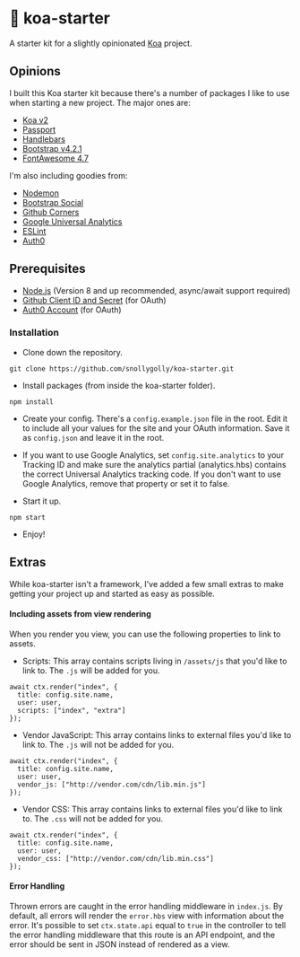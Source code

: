 # :koala: koa-starter
A starter kit for a slightly opinionated [Koa](http://koajs.com/) project.

## Opinions
I built this Koa starter kit because there's a number of packages I like to use when starting a new project.  The major ones are:

* [Koa v2](http://koajs.com/)
* [Passport](http://passportjs.org/)
* [Handlebars](http://handlebarsjs.com/)
* [Bootstrap v4.2.1](http://getbootstrap.com/)
* [FontAwesome 4.7](https://fortawesome.github.io/Font-Awesome/)

I'm also including goodies from:

* [Nodemon](https://github.com/remy/nodemon)
* [Bootstrap Social](http://lipis.github.io/bootstrap-social/)
* [Github Corners](https://github.com/tholman/github-corners)
* [Google Universal Analytics](https://www.google.com/analytics/)
* [ESLint](http://eslint.org/)
* [Auth0](https://auth0.com/)

## Prerequisites
* [Node.js](https://nodejs.org/en/) (Version 8 and up recommended, async/await support required)
* [Github Client ID and Secret](https://github.com/settings/developers) (for OAuth)
* [Auth0 Account](https://auth0.com/) (for OAuth)

### Installation

* Clone down the repository.
```
git clone https://github.com/snollygolly/koa-starter.git
```

* Install packages (from inside the koa-starter folder).
```
npm install
```

* Create your config.  There's a `config.example.json` file in the root.  Edit it to include all your values for the site and your OAuth information.  Save it as `config.json` and leave it in the root.

* If you want to use Google Analytics, set `config.site.analytics` to your Tracking ID and make sure the analytics partial (analytics.hbs) contains the correct Universal Analytics tracking code.  If you don't want to use Google Analytics, remove that property or set it to false.

* Start it up.
```
npm start
```

* Enjoy!

## Extras

While koa-starter isn't a framework, I've added a few small extras to make getting your project up and started as easy as possible.

#### Including assets from view rendering

When you render you view, you can use the following properties to link to assets.

- Scripts: This array contains scripts living in `/assets/js` that you'd like to link to.  The `.js` will be added for you.

```
await ctx.render("index", {
  title: config.site.name,
  user: user,
  scripts: ["index", "extra"]
});
```

- Vendor JavaScript: This array contains links to external files you'd like to link to.  The `.js` will not be added for you.

```
await ctx.render("index", {
  title: config.site.name,
  user: user,
  vendor_js: ["http://vendor.com/cdn/lib.min.js"]
});
```

- Vendor CSS: This array contains links to external files you'd like to link to.  The `.css` will not be added for you.

```
await ctx.render("index", {
  title: config.site.name,
  user: user,
  vendor_css: ["http://vendor.com/cdn/lib.min.css"]
});
```

#### Error Handling

Thrown errors are caught in the error handling middleware in `index.js`.  By default, all errors will render the `error.hbs` view with information about the error.  It's possible to set `ctx.state.api` equal to `true` in the controller to tell the error handling middleware that this route is an API endpoint, and the error should be sent in JSON instead of rendered as a view.
